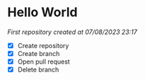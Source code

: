 # Hello World
*First repository created at 07/08/2023 23:17*
- [x] Create repository
- [x] Create branch
- [x] Open pull request
- [x] Delete branch
